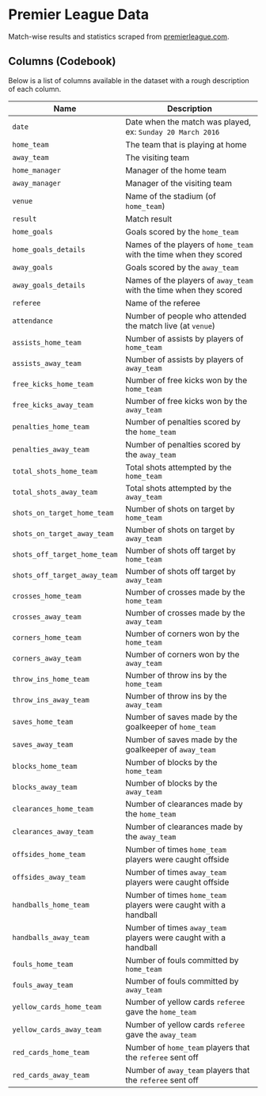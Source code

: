 # Premier League Data

Match-wise results and statistics scraped from [premierleague.com](http://www.premierleague.com/en-gb/matchday/results.html).

## Columns (Codebook)

Below is a list of columns available in the dataset with a rough description of each column.

| Name | Description |
| ---- | ----------- |
| `date` | Date when the match was played, ex: `Sunday 20 March 2016` |
| `home_team` | The team that is playing at home |
| `away_team` | The visiting team |
| `home_manager` | Manager of the home team |
| `away_manager` | Manager of the visiting team |
| `venue` | Name of the stadium (of `home_team`) |
| `result` | Match result |
| `home_goals` | Goals scored by the `home_team` |
| `home_goals_details` | Names of the players of `home_team` with the time when they scored |
| `away_goals` | Goals scored by the `away_team` |
| `away_goals_details` | Names of the players of `away_team` with the time when they scored |
| `referee` | Name of the referee |
| `attendance` | Number of people who attended the match live (at `venue`) |
| `assists_home_team` | Number of assists by players of `home_team` |
| `assists_away_team` | Number of assists by players of `away_team` |
| `free_kicks_home_team` | Number of free kicks won by the `home_team` |
| `free_kicks_away_team` | Number of free kicks won by the `away_team` |
| `penalties_home_team` | Number of penalties scored by the `home_team` |
| `penalties_away_team` | Number of penalties scored by the `away_team` |
| `total_shots_home_team` | Total shots attempted by the `home_team` |
| `total_shots_away_team` | Total shots attempted by the `away_team` |
| `shots_on_target_home_team` | Number of shots on target by `home_team` |
| `shots_on_target_away_team` | Number of shots on target by `away_team` |
| `shots_off_target_home_team` | Number of shots off target by `home_team` |
| `shots_off_target_away_team` | Number of shots off target by `away_team` |
| `crosses_home_team` | Number of crosses made by the `home_team` |
| `crosses_away_team` | Number of crosses made by the `away_team` |
| `corners_home_team` | Number of corners won by the `home_team` |
| `corners_away_team` | Number of corners won by the `away_team` |
| `throw_ins_home_team` | Number of throw ins by the `home_team` |
| `throw_ins_away_team` | Number of throw ins by the `away_team` |
| `saves_home_team` | Number of saves made by the goalkeeper of `home_team` |
| `saves_away_team` | Number of saves made by the goalkeeper of `away_team` |
| `blocks_home_team` | Number of blocks by the `home_team` |
| `blocks_away_team` | Number of blocks by the `away_team` |
| `clearances_home_team` | Number of clearances made by the `home_team` |
| `clearances_away_team` | Number of clearances made by the `away_team` |
| `offsides_home_team` | Number of times `home_team` players were caught offside |
| `offsides_away_team` | Number of times `away_team` players were caught offside |
| `handballs_home_team` | Number of times `home_team` players were caught with a handball |
| `handballs_away_team` | Number of times `away_team` players were caught with a handball |
| `fouls_home_team` | Number of fouls committed by `home_team` |
| `fouls_away_team` | Number of fouls committed by `away_team` |
| `yellow_cards_home_team` | Number of yellow cards `referee` gave the `home_team` |
| `yellow_cards_away_team` | Number of yellow cards `referee` gave the `away_team` |
| `red_cards_home_team` | Number of `home_team` players that the `referee` sent off |
| `red_cards_away_team` | Number of `away_team` players that the `referee` sent off |
